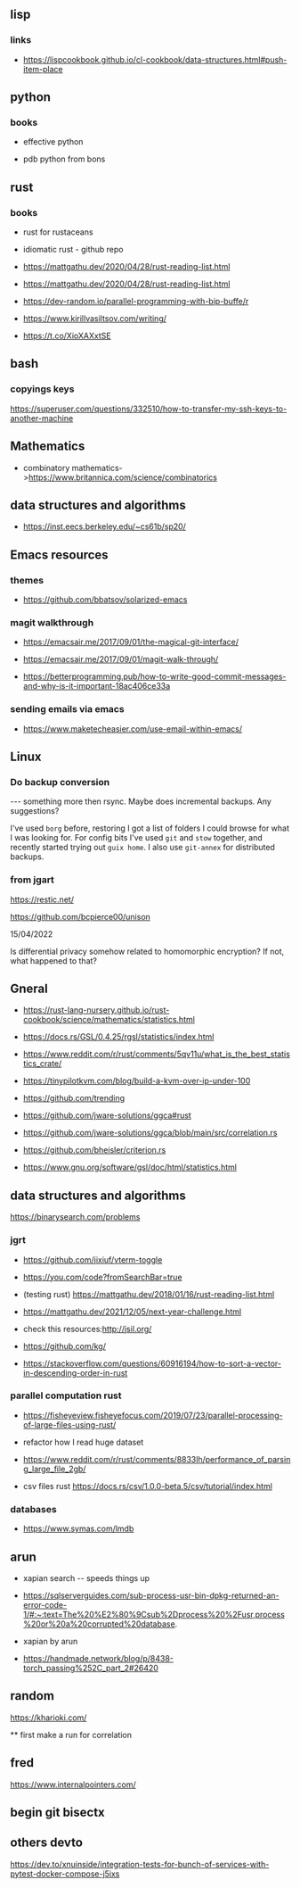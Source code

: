 

## lisp

### links

- https://lispcookbook.github.io/cl-cookbook/data-structures.html#push-item-place


## python

### books

   -  effective python

   - pdb python from bons



## rust

### books

 - rust for rustaceans

 - idiomatic rust - github repo
 
 - https://mattgathu.dev/2020/04/28/rust-reading-list.html
 
 - https://mattgathu.dev/2020/04/28/rust-reading-list.html

 - https://dev-random.io/parallel-programming-with-bip-buffe/r
 
 - https://www.kirillvasiltsov.com/writing/

 - https://t.co/XioXAXxtSE

 
## bash

### copyings keys

https://superuser.com/questions/332510/how-to-transfer-my-ssh-keys-to-another-machine

## Mathematics

- combinatory mathematics->https://www.britannica.com/science/combinatorics


## data structures and algorithms

 - https://inst.eecs.berkeley.edu/~cs61b/sp20/




## Emacs resources

### themes

- https://github.com/bbatsov/solarized-emacs

### magit walkthrough

- https://emacsair.me/2017/09/01/the-magical-git-interface/

- https://emacsair.me/2017/09/01/magit-walk-through/
 - https://betterprogramming.pub/how-to-write-good-commit-messages-and-why-is-it-important-18ac406ce33a


### sending emails via emacs

- https://www.maketecheasier.com/use-email-within-emacs/

## Linux

### Do backup conversion

 --- something more then rsync. Maybe does incremental backups. Any suggestions?


I've used `borg` before, restoring I got a list of folders I could browse for what I was looking for. For config bits I've used `git` and `stow` together, and recently started trying out `guix home`. I also use `git-annex` for distributed backups.

### from jgart

https://restic.net/

https://github.com/bcpierce00/unison


15/04/2022

Is differential privacy somehow related to homomorphic encryption? If not, what happened to that?





## Gneral

- https://rust-lang-nursery.github.io/rust-cookbook/science/mathematics/statistics.html

- https://docs.rs/GSL/0.4.25/rgsl/statistics/index.html

- https://www.reddit.com/r/rust/comments/5qv11u/what_is_the_best_statistics_crate/

- https://tinypilotkvm.com/blog/build-a-kvm-over-ip-under-100



 - https://github.com/trending

- https://github.com/jware-solutions/ggca#rust


- https://github.com/jware-solutions/ggca/blob/main/src/correlation.rs

- https://github.com/bheisler/criterion.rs

- https://www.gnu.org/software/gsl/doc/html/statistics.html

## data structures and algorithms

https://binarysearch.com/problems

### jgrt

- https://github.com/jixiuf/vterm-toggle

- https://you.com/code?fromSearchBar=true

- (testing rust)  https://mattgathu.dev/2018/01/16/rust-reading-list.html

- https://mattgathu.dev/2021/12/05/next-year-challenge.html

- check this resources:http://jsil.org/
-  https://github.com/kg/

- https://stackoverflow.com/questions/60916194/how-to-sort-a-vector-in-descending-order-in-rust



### parallel computation rust

- https://fisheyeview.fisheyefocus.com/2019/07/23/parallel-processing-of-large-files-using-rust/

-  refactor how I read huge dataset

- https://www.reddit.com/r/rust/comments/8833lh/performance_of_parsing_large_file_2gb/


- csv files rust https://docs.rs/csv/1.0.0-beta.5/csv/tutorial/index.html


### databases

- https://www.symas.com/lmdb

## arun

-  xapian search  -- speeds things up

- https://sqlserverguides.com/sub-process-usr-bin-dpkg-returned-an-error-code-1/#:~:text=The%20%E2%80%9Csub%2Dprocess%20%2Fusr,process%20or%20a%20corrupted%20database.


- xapian by arun

- https://handmade.network/blog/p/8438-torch_passing%252C_part_2#26420



## random

https://kharioki.com/



** first make a run for correlation

## fred
https://www.internalpointers.com/

## begin git bisectx


## others devto

https://dev.to/xnuinside/integration-tests-for-bunch-of-services-with-pytest-docker-compose-j5ixs
